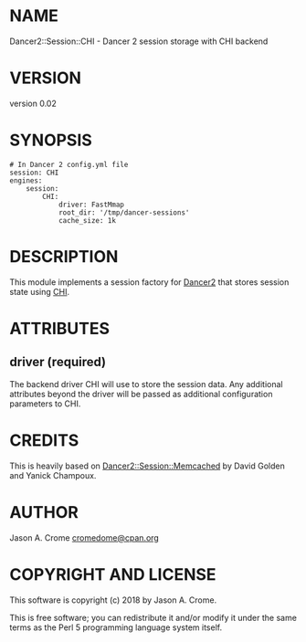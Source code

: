# NAME

Dancer2::Session::CHI - Dancer 2 session storage with CHI backend

# VERSION

version 0.02

# SYNOPSIS

    # In Dancer 2 config.yml file
    session: CHI
    engines:
        session:
            CHI:
                driver: FastMmap
                root_dir: '/tmp/dancer-sessions'
                cache_size: 1k

# DESCRIPTION

This module implements a session factory for [Dancer2](https://metacpan.org/pod/Dancer2) that stores session
state using [CHI](https://metacpan.org/pod/CHI). 

# ATTRIBUTES

## driver (required)

The backend driver CHI will use to store the session data. Any additional 
attributes beyond the driver will be passed as additional configuration
parameters to CHI.

# CREDITS 

This is heavily based on [Dancer2::Session::Memcached](https://metacpan.org/pod/Dancer2::Session::Memcached) by David Golden and
Yanick Champoux.

# AUTHOR

Jason A. Crome <cromedome@cpan.org>

# COPYRIGHT AND LICENSE

This software is copyright (c) 2018 by Jason A. Crome.

This is free software; you can redistribute it and/or modify it under
the same terms as the Perl 5 programming language system itself.
